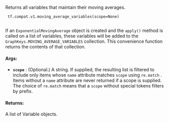 Returns all variables that maintain their moving averages.



```
 tf.compat.v1.moving_average_variables(scope=None)
 
```

If an  `ExponentialMovingAverage`  object is created and the  `apply()` 
method is called on a list of variables, these variables will
be added to the  `GraphKeys.MOVING_AVERAGE_VARIABLES`  collection.
This convenience function returns the contents of that collection.



#### Args:

- **`scope`** : (Optional.) A string. If supplied, the resulting list is filtered to
include only items whose  `name`  attribute matches  `scope`  using
 `re.match` . Items without a  `name`  attribute are never returned if a scope
is supplied. The choice of  `re.match`  means that a  `scope`  without special
tokens filters by prefix.



#### Returns:
A list of Variable objects.

